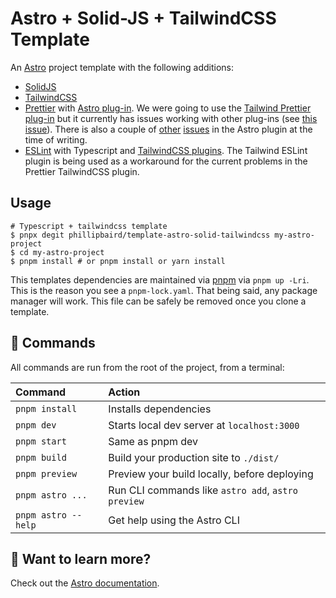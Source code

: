 # Astro + Solid-JS + TailwindCSS Template

An [Astro](https://astro.build) project template with the following additions:

- [SolidJS](https://www.solidjs.com)
- [TailwindCSS](https://tailwindcss.com)
- [Prettier](https://prettier.io) with [Astro plug-in](https://github.com/withastro/prettier-plugin-astro).
  We were going to use the [Tailwind Prettier plug-in](https://github.com/tailwindlabs/prettier-plugin-tailwindcss) but it currently has issues working with other plug-ins (see [this issue](https://github.com/tailwindlabs/prettier-plugin-tailwindcss/issues/31)). There is also a couple of [other](https://github.com/withastro/prettier-plugin-astro/issues/272) [issues](https://github.com/withastro/prettier-plugin-astro/issues/260) in the Astro plugin at the time of writing.
- [ESLint](https://eslint.org) with Typescript and [TailwindCSS plugins](https://github.com/francoismassart/eslint-plugin-tailwindcss). The Tailwind ESLint plugin is being used as a workaround for the current problems in the Prettier TailwindCSS plugin.

## Usage

```shell
# Typescript + tailwindcss template
$ pnpx degit phillipbaird/template-astro-solid-tailwindcss my-astro-project
$ cd my-astro-project
$ pnpm install # or pnpm install or yarn install
```

This templates dependencies are maintained via [pnpm](https://pnpm.io) via `pnpm up -Lri`.  This is the reason you see a `pnpm-lock.yaml`. That being said, any package manager will work. This file can be safely be removed once you clone a template.

## 🧞 Commands

All commands are run from the root of the project, from a terminal:

| Command             | Action                                             |
| :------------------ | :------------------------------------------------- |
| `pnpm install`      | Installs dependencies                              |
| `pnpm dev`          | Starts local dev server at `localhost:3000`        |
| `pnpm start`        | Same as pnpm dev                                   |
| `pnpm build`        | Build your production site to `./dist/`            |
| `pnpm preview`      | Preview your build locally, before deploying       |
| `pnpm astro ...`    | Run CLI commands like `astro add`, `astro preview` |
| `pnpm astro --help` | Get help using the Astro CLI                       |

## 👀 Want to learn more?

Check out the [Astro documentation](https://docs.astro.build).
